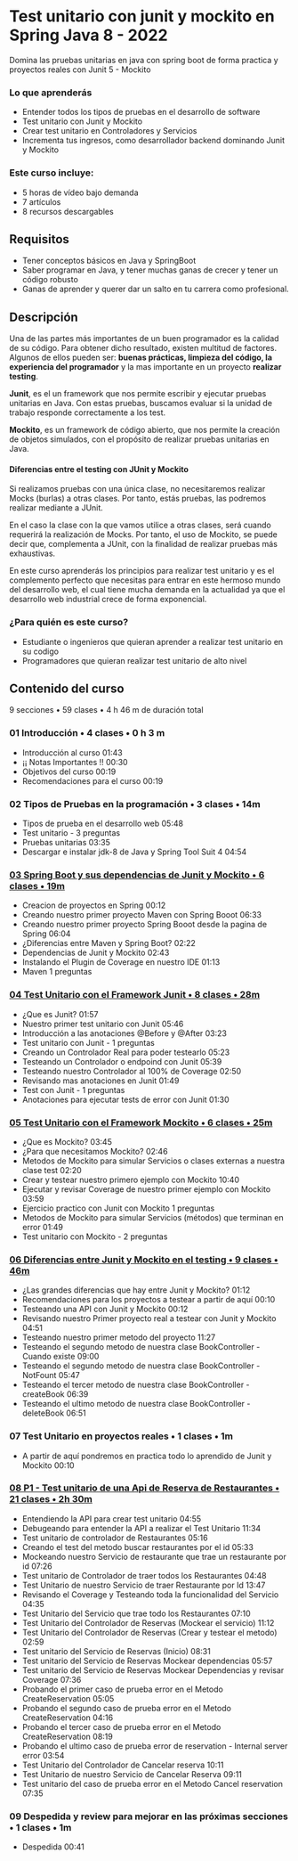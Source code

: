 # Test unitario con junit y mockito en Spring Java 8 - 2022

Domina las pruebas unitarias en java con spring boot de forma practica y proyectos reales con Junit 5 - Mockito

### Lo que aprenderás

* Entender todos los tipos de pruebas en el desarrollo de software
* Test unitario con Junit y Mockito
* Crear test unitario en Controladores y Servicios
* Incrementa tus ingresos, como desarrollador backend dominando Junit y Mockito

### Este curso incluye:
* 5 horas de vídeo bajo demanda
* 7 artículos
* 8 recursos descargables

## Requisitos

* Tener conceptos básicos en Java y SpringBoot
* Saber programar en Java, y tener muchas ganas de crecer y tener un código robusto
* Ganas de aprender y querer dar un salto en tu carrera como profesional.

## Descripción

Una de las partes más importantes de un buen programador es la calidad de su código. Para obtener dicho resultado, existen multitud de factores. Algunos de ellos pueden ser: **buenas prácticas, limpieza del código, la experiencia del programador** y la mas importante en un proyecto **realizar testing**.

**Junit**, es el un framework que nos permite escribir y ejecutar pruebas unitarias en Java. Con estas pruebas, buscamos evaluar si la unidad de trabajo responde correctamente a los test.

**Mockito**, es un framework de código abierto, que nos permite la creación de objetos simulados, con el propósito de realizar pruebas unitarias en Java.

#### Diferencias entre el testing con JUnit y Mockito

Si realizamos pruebas con una única clase, no necesitaremos realizar Mocks (burlas) a otras clases. Por tanto, estás pruebas, las podremos realizar mediante a JUnit.

En el caso la clase con la que vamos utilice a otras clases, será cuando requerirá la realización de Mocks. Por tanto, el uso de Mockito, se puede decir que, complementa a JUnit, con la finalidad de realizar pruebas más exhaustivas.

En este curso aprenderás los principios para realizar test unitario y es el complemento perfecto que necesitas para entrar en este hermoso mundo del desarrollo web, el cual tiene mucha demanda en la actualidad ya que el desarrollo web industrial crece de forma exponencial.

### ¿Para quién es este curso?

* Estudiante o ingenieros que quieran aprender a realizar test unitario en su codigo
* Programadores que quieran realizar test unitario de alto nivel

## Contenido del curso

9 secciones • 59 clases • 4 h 46 m de duración total

### 01 Introducción • 4 clases • 0 h 3 m 

* Introducción al curso 01:43
* ¡¡ Notas Importantes !! 00:30
* Objetivos del curso 00:19
* Recomendaciones para el curso 00:19

### 02 Tipos de Pruebas en la programación • 3 clases • 14m 

* Tipos de prueba en el desarrollo web 05:48
* Test unitario  -  3 preguntas
* Pruebas unitarias 03:35
* Descargar e instalar jdk-8 de Java y Spring Tool Suit 4 04:54

### [03 Spring Boot y sus dependencias de Junit y Mockito • 6 clases • 19m](https://github.com/adolfodelarosades/Java/blob/master/temarios/851-Test-Unitario-JUnit-y-Mockito-Spring/03-Spring-Boot-y-sus-dependencias-de-Junit-y-Mockito.md) 

* Creacion de proyectos en Spring 00:12
* Creando nuestro primer proyecto Maven con Spring Booot 06:33
* Creando nuestro primer proyecto Spring Booot desde la pagina de Spring 06:04
* ¿Diferencias entre Maven y Spring Boot? 02:22
* Dependencias de Junit y Mockito 02:43
* Instalando el Plugin de Coverage en nuestro IDE 01:13
* Maven 1 preguntas

### [04 Test Unitario con el Framework Junit • 8 clases • 28m](https://github.com/adolfodelarosades/Java/blob/master/temarios/851-Test-Unitario-JUnit-y-Mockito-Spring/04-Test-Unitario-con-el-Framework-Junit.md) 

* ¿Que es Junit? 01:57
* Nuestro primer test unitario con Junit 05:46
* Introducción a las anotaciones @Before y @After 03:23
* Test unitario con Junit - 1 preguntas
* Creando un Controlador Real para poder testearlo 05:23
* Testeando un Controlador o endpoind con Junit 05:39
* Testeando nuestro Controlador al 100% de Coverage 02:50
* Revisando mas anotaciones en Junit 01:49
* Test con Junit - 1 preguntas
* Anotaciones para ejecutar tests de error con Junit 01:30

### [05 Test Unitario con el Framework Mockito • 6 clases • 25m](https://github.com/adolfodelarosades/Java/blob/master/temarios/851-Test-Unitario-JUnit-y-Mockito-Spring/05-Test-Unitario-con-el-Framework-Mockito.md) 

* ¿Que es Mockito? 03:45
* ¿Para que necesitamos Mockito? 02:46
* Metodos de Mockito para simular Servicios o clases externas a nuestra clase test 02:20
* Crear y testear nuestro primero ejemplo con Mockito 10:40
* Ejecutar y revisar Coverage de nuestro primer ejemplo con Mockito 03:59
* Ejercicio practico con Junit con Mockito 1 preguntas
* Metodos de Mockito para simular Servicios (métodos) que terminan en error 01:49
* Test unitario con Mockito - 2 preguntas

### [06 Diferencias entre Junit y Mockito en el testing • 9 clases • 46m](https://github.com/adolfodelarosades/Java/blob/master/temarios/851-Test-Unitario-JUnit-y-Mockito-Spring/06%20Diferencias-entre-Junit-y-Mockito-en-el-testing.md) 

* ¿Las grandes diferencias que hay entre Junit y Mockito? 01:12
* Recomendaciones para los proyectos a testear a partir de aquí 00:10
* Testeando una API con Junit y Mockito 00:12
* Revisando nuestro Primer proyecto real a testear con Junit y Mockito 04:51
* Testeando nuestro primer metodo del proyecto 11:27
* Testeando el segundo metodo de nuestra clase BookController - Cuando existe 09:00
* Testeando el segundo metodo de nuestra clase BookController -NotFount 05:47
* Testeando el tercer metodo de nuestra clase BookController - createBook 06:39
* Testeando el ultimo metodo de nuestra clase BookController - deleteBook 06:51

### 07 Test Unitario en proyectos reales • 1 clases • 1m 

* A partir de aquí pondremos en practica todo lo aprendido de Junit y Mockito 00:10

### [08 P1 - Test unitario de una Api de Reserva de Restaurantes • 21 clases • 2h 30m](https://github.com/adolfodelarosades/Java/blob/master/temarios/851-Test-Unitario-JUnit-y-Mockito-Spring/08-P1-Test-unitario-de-una-Api-de-Reserva-de-Restaurantes.md)

* Entendiendo la API para crear test unitario 04:55
* Debugeando para entender la API a realizar el Test Unitario 11:34
* Test unitario de controlador de Restaurantes 05:16
* Creando el test del metodo buscar restaurantes por el id 05:33
* Mockeando nuestro Servicio de restaurante que trae un restaurante por id 07:26
* Test unitario de Controlador de traer todos los Restaurantes 04:48
* Test Unitario de nuestro Servicio de traer Restaurante por Id 13:47
* Revisando el Coverage y Testeando toda la funcionalidad del Servicio 04:35
* Test Unitario del Servicio que trae todo los Restaurantes 07:10
* Test Unitario del Controlador de Reservas (Mockear el servicio) 11:12
* Test Unitario del Controlador de Reservas (Crear y testear el metodo) 02:59
* Test unitario del Servicio de Reservas (Inicio) 08:31
* Test unitario del Servicio de Reservas Mockear dependencias 05:57
* Test unitario del Servicio de Reservas Mockear Dependencias y revisar Coverage 07:36
* Probando el primer caso de prueba error en el Metodo CreateReservation 05:05
* Probando el segundo caso de prueba error en el Metodo CreateReservation 04:16
* Probando el tercer caso de prueba error en el Metodo CreateReservation 08:19
* Probando el ultimo caso de prueba error de reservation - Internal server error 03:54
* Test Unitario del Controlador de Cancelar reserva 10:11
* Test Unitario de nuestro Servicio de Cancelar Reserva 09:11
* Test unitario del caso de prueba error en el Metodo Cancel reservation 07:35

### 09 Despedida y review para mejorar en las próximas secciones • 1 clases • 1m 

* Despedida 00:41

